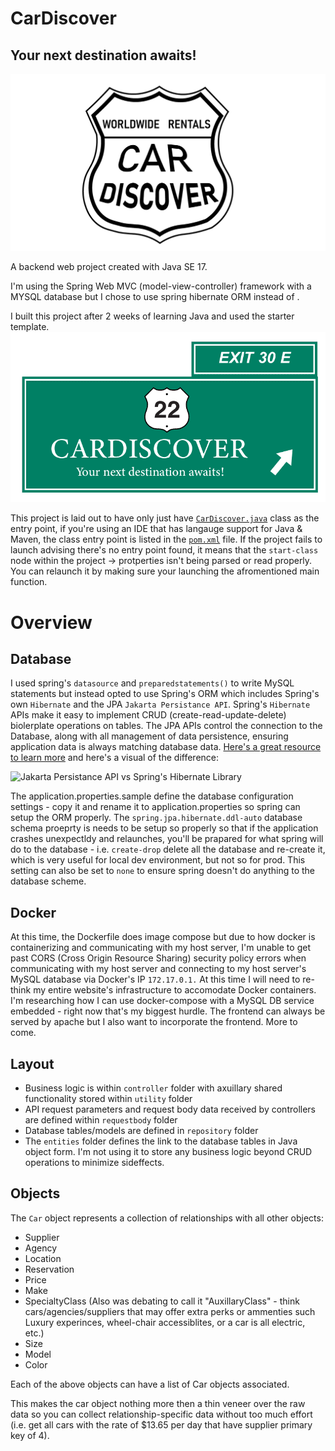 # CarDiscover
## Your next destination awaits!
![Logo](./src/main/resources/Logo/LogoWhiteBg.png)

A backend web project created with Java SE 17.

I'm using the Spring Web MVC (model-view-controller) framework with a MYSQL database but I chose to use spring hibernate ORM instead of .

I built this project after 2 weeks of learning Java and used the starter template.
![LogoWithTagline](./src/main/resources/Logo/LogoLargeWithTagline.png)


This project is laid out to have only just have [`CarDiscover.java`](./src/main/java/com/abdi/cardiscover/CarDiscover.java) class as the entry point, if you're using an IDE that has langauge support for Java & Maven, the class entry point is listed in the [`pom.xml`](./pom.xml) file. If the project fails to launch advising there's no entry point found, it means that the `start-class` node within the project -> protperties isn't being parsed or read properly. You can relaunch it by making sure your launching the afromentioned main function. 

# Overview
## Database
I used spring's `datasource` and `preparedstatements()` to write MySQL statements but instead opted to use Spring's ORM which includes Spring's own `Hibernate` and the JPA `Jakarta Persistance API`. Spring's `Hibernate` APIs make it easy to implement CRUD (create-read-update-delete) biolerplate operations on tables. The JPA APIs control the connection to the Database, along with all management of data persistence, ensuring application data is always matching database data.
[Here's a great resource to learn more](https://www.javaguides.net/2018/12/what-is-difference-between-hibernate-and-spring-data-jpa.html) and here's a visual of the difference:

![Jakarta Persistance API vs Spring's Hibernate Library](https://2.bp.blogspot.com/-qNxMJPEHiBY/XJi0nsgC39I/AAAAAAAAFyo/-r7_JnV5Nak1sN_BWEMCFPU1JahkQbIAACLcBGAs/s1600/hibernate-orm-mpping-latest.png)

The application.properties.sample define the database configuration settings - copy it and rename it to application.properties so spring can setup the ORM properly. The `spring.jpa.hibernate.ddl-auto` database schema proeprty is needs to be setup so properly so that if the application crashes unexpectldy and relaunches, you'll be prapared for what spring will do to the database - i.e. `create-drop` delete all the database and re-create it, which is very useful for local dev environment, but not so for prod. This setting can also be set to `none` to ensure spring doesn't do anything to the database scheme.

## Docker
At this time, the Dockerfile does image compose but due to how docker is containerizing and communicating with my host server, I'm unable to get past CORS (Cross Origin Resource Sharing) security policy errors when communicating with my host server and connecting to my host server's MySQL database via Docker's IP `172.17.0.1.` At this time I will need to re-think my entire website's infrastructure to accomodate Docker containers. I'm researching how I can use docker-compose with a MySQL DB service embedded - right now that's my biggest hurdle. The frontend can always be served by apache but I also want to incorporate the frontend. More to come.

## Layout
* Business logic is within `controller` folder with axuillary shared functionality stored within `utility` folder
* API request parameters and request body data received by controllers are defined within `requestbody` folder
* Database tables/models are defined in `repository` folder
* The `entities` folder defines the link to the database tables in Java object form. I'm not using it to store any business logic beyond CRUD operations to minimize sideffects.

## Objects
The `Car` object represents a collection of relationships with all other objects:
* Supplier
* Agency
* Location
* Reservation
* Price
* Make
* SpecialtyClass (Also was debating to call it "AuxillaryClass" - think cars/agencies/suppliers that may offer extra perks or ammenties such Luxury experinces, wheel-chair accessiblites, or a car is all electric, etc.)
* Size
* Model
* Color

Each of the above objects can have a list of Car objects associated. 

This makes the car object nothing more then a thin veneer over the raw data so you can collect relationship-specific data without too much effort (i.e. get all cars with the rate of $13.65 per day that have supplier primary key of 4). 

